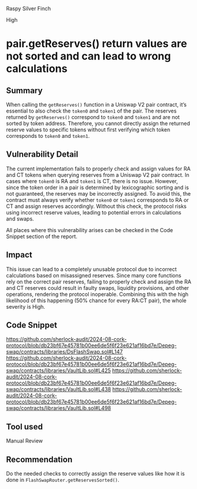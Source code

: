 Raspy Silver Finch

High

# pair.getReserves() return values are not sorted and can lead to wrong calculations

## Summary

When calling the `getReserves()` function in a Uniswap V2 pair contract, it’s essential to also check the `token0` and `token1` of the pair. The reserves returned by `getReserves()` correspond to `token0` and `token1` and are not sorted by token address. Therefore, you cannot directly assign the returned reserve values to specific tokens without first verifying which token corresponds to `token0` and `token1`.

## Vulnerability Detail

The current implementation fails to properly check and assign values for RA and CT tokens when querying reserves from a Uniswap V2 pair contract. In cases where `token0` is RA and `token1` is CT, there is no issue. However, since the token order in a pair is determined by lexicographic sorting and is not guaranteed, the reserves may be incorrectly assigned. To avoid this, the contract must always verify whether `token0` or `token1` corresponds to RA or CT and assign reserves accordingly. Without this check, the protocol risks using incorrect reserve values, leading to potential errors in calculations and swaps.

All places where this vulnerability arises can be checked in the Code Snippet section of the report.
## Impact

This issue can lead to a completely unusable protocol due to incorrect calculations based on misassigned reserves. Since many core functions rely on the correct pair reserves, failing to properly check and assign the RA and CT reserves could result in faulty swaps, liquidity provisions, and other operations, rendering the protocol inoperable. Combining this with the high likelihood of this happening (50% chance for every RA:CT pair), the whole severity is High.

## Code Snippet

https://github.com/sherlock-audit/2024-08-cork-protocol/blob/db23bf67e45781b00ee6de5f6f23e621af16bd7e/Depeg-swap/contracts/libraries/DsFlashSwap.sol#L147
https://github.com/sherlock-audit/2024-08-cork-protocol/blob/db23bf67e45781b00ee6de5f6f23e621af16bd7e/Depeg-swap/contracts/libraries/VaultLib.sol#L425
https://github.com/sherlock-audit/2024-08-cork-protocol/blob/db23bf67e45781b00ee6de5f6f23e621af16bd7e/Depeg-swap/contracts/libraries/VaultLib.sol#L438
https://github.com/sherlock-audit/2024-08-cork-protocol/blob/db23bf67e45781b00ee6de5f6f23e621af16bd7e/Depeg-swap/contracts/libraries/VaultLib.sol#L498

## Tool used

Manual Review

## Recommendation

Do the needed checks to correctly assign the reserve values like how it is done in `FlashSwapRouter.getReservesSorted()`.